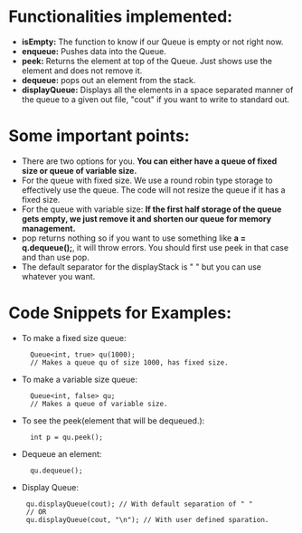 # Functionalities implemented:
* <b>isEmpty:</b> The function to  know if our Queue is empty or not right now. 
* <b>enqueue:</b> Pushes data into the Queue. 
* <b>peek:</b> Returns the element at top of the Queue. Just shows use the element and does not remove it.
* <b>dequeue:</b> pops out an element from the stack. 
* <b>displayQueue:</b> Displays all the elements in a space separated manner of the queue to a given out file, "cout" if you want to write to standard out. 

# Some important points:
* There are two options for you. <b> You can either have a queue of fixed size or queue of variable size.</b>
* For the queue with fixed size. We use a round robin type storage to effectively use the queue. The code will not resize the queue if it has a fixed size.
* For the queue with variable size: <b>If the first half storage of the queue gets empty, we just remove it and shorten our queue for memory management. </b>
* pop returns nothing so if you want to use something like <b>a = q.dequeue();</b>, it will throw errors. You should first use peek in that case and than use pop.
* The default separator for the displayStack is " " but you can use whatever you want. 

# Code Snippets for Examples:
* To make a fixed size queue:
  
        Queue<int, true> qu(1000);
        // Makes a queue qu of size 1000, has fixed size.
* To make a variable size queue:
        
        Queue<int, false> qu;
        // Makes a queue of variable size.
        
* To see the peek(element that will be dequeued.):
        
        int p = qu.peek();
 
* Dequeue an element:
    
        qu.dequeue();
        
 * Display Queue:
 
        qu.displayQueue(cout); // With default separation of " "
        // OR
        qu.displayQueue(cout, "\n"); // With user defined sparation.
